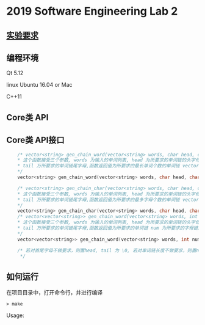 # 2019 Software Engineering Lab 2

## [实验要求](./Project1.md)

## 编程环境

Qt 5.12 

linux Ubuntu 16.04 or Mac

C++11

## Core类 API


## Core类 API接口

```C++
    /* vector<string> gen_chain_word(vector<string> words, char head, char tail);
    * 这个函数接受三个参数, words 为输入的单词列表, head 为所要求的单词链的头字母, 
    * tail 万所要求的单词链尾字母,函数返回值为所要求的最长单词个数的单词链 vector<string>
    */
    vector<string> gen_chain_word(vector<string> words, char head, char tail);

    /* vector<string> gen_chain_char(vector<string> words, char head, char tail);
    * 这个函数接受三个参数, words 为输入的单词列表, head 为所要求的单词链的头字母, 
    * tail 万所要求的单词链尾字母,函数返回值为所要求的最多字母个数的单词链 vector<string>
    */
    vector<string> gen_chain_char(vector<string> words, char head, char tail);
    /* vector<vector<string>> gen_chain_word(vector<string> words, int num, char head, char tail);
    * 这个函数接受三个参数, words 为输入的单词列表, head 为所要求的单词链的头字母, 
    * tail 万所要求的单词链尾字母,函数返回值为所要求的单词链 num 为所要求的字母链的个数
    */
    vector<vector<string>> gen_chain_word(vector<string> words, int num, char head, char tail);

    /* 若对首尾字母不做要求，则置head, tail 为 \0, 若对单词链长度不做要求，则置num为-1
     */
```

## 如何运行

在项目目录中，打开命令行，并进行编译

`> make`

Usage:  
